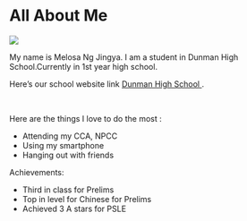 
<!DOCTYPE html>
<html>
<head>
<link rel="stylesheet" type="text/css" href="style.css">
<title> This is my website </title>
</head>
<body>
<h1> All About Me</h1>
<img src="photo01.jpg"/>
<p>
My name is Melosa Ng Jingya. I am a student in Dunman High School.Currently in 1st year high school. </p>
<p>
Here’s our school website link <a href ="www.dhs.sg"> Dunman High School  </a>. </p>
<br>
<p>Here are the things I love to do the most : </p> 
<ul>
<li>Attending my CCA, NPCC</li>
<li>Using my smartphone</li>
<li>Hanging out with friends</li>
</ul>
<p>Achievements:</p>
<ul>
<li>Third in class for Prelims</li>
<li>Top in level for Chinese for Prelims</li>
<li>Achieved 3 A stars for PSLE</li>
</ul>
</body>
</html>
